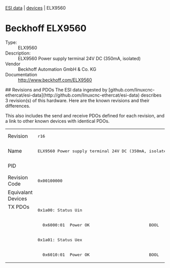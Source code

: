 <div class="nav"><a href="/esi-data">ESI data</a> | <a href="/esi-data/devices">devices</a> | ELX9560</div>

#  Beckhoff ELX9560

<dl>
  <dt>Type:</dt><dd>ELX9560</dd>
  <dt>Description:</dt><dd>ELX9560 Power supply terminal 24V DC (350mA, isolated)</dd>
  <dt>Vendor</dt><dd>Beckhoff Automation GmbH & Co. KG</dd>
  <dt>Documentation</dt><dd><a href="http://www.beckhoff.com/ELX9560">http://www.beckhoff.com/ELX9560</a></dd>
</dl>
## Revisions and PDOs
The ESI data ingested by [github.com/linuxcnc-ethercat/esi-data](http://github.com/linuxcnc-ethercat/esi-data) describes 3 revision(s) of this hardware.  Here are the known revisions and their differences.

This also includes the send and receive PDOs defined for each revision, and a link to other known devices with identical PDOs.

<table>
<tr >
<td class="first">Revision</td>
<td ><pre>r16</pre></td>
<td ><pre>r17</pre></td>
<td ><pre>r18</pre></td>
</tr>
<tr >
<td class="first">Name</td>
<td ><pre>ELX9560 Power supply terminal 24V DC (350mA, isolated)</pre></td>
<td  colspan=2 align="center"><pre>ELX9560 Power supply terminal 24V DC (650mA, isolated)</pre></td>
</tr>
<tr >
<td class="first">PID</td>
<td  colspan=3 align="center"><pre>0x970d5389</pre></td>
</tr>
<tr >
<td class="first">Revision Code</td>
<td ><pre>0x00100000</pre></td>
<td ><pre>0x00110000</pre></td>
<td ><pre>0x00120000</pre></td>
</tr>
<tr >
<td class="first">Equivalant Devices</td>
<td  colspan=3 align="center"></td>
</tr>
<tr class="txpdo pdosection">
<td class="first" rowspan=4 valign=top>TX PDOs</td>
<td colspan=3 align="left"><pre>0x1a00: Status Uin</pre></td>
<td></td>
</tr>
<tr class="txpdo">
<td  colspan=2 align="left"><pre>  0x6000:01  Power OK                        BOOL</pre></td>
<td ><pre>  0x6000:01  Uin OK                          BOOL</pre></td>
</tr>
<tr class="txpdo pdosection">
<td  colspan=3 align="left"><pre>0x1a01: Status Uex</pre></td>
</tr>
<tr class="txpdo">
<td  colspan=2 align="left"><pre>  0x6010:01  Power OK                        BOOL</pre></td>
<td ><pre>  0x6010:01  Uex OK                          BOOL</pre></td>
</tr>
</table>
